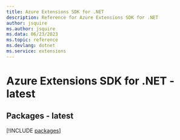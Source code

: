 ```yaml
---
title: Azure Extensions SDK for .NET
description: Reference for Azure Extensions SDK for .NET
author: jsquire
ms.author: jsquire
ms.data: 06/23/2023
ms.topic: reference
ms.devlang: dotnet
ms.service: extensions
---
```

# Azure Extensions SDK for .NET - latest
## Packages - latest
[!INCLUDE [packages](extensions-index.md)]